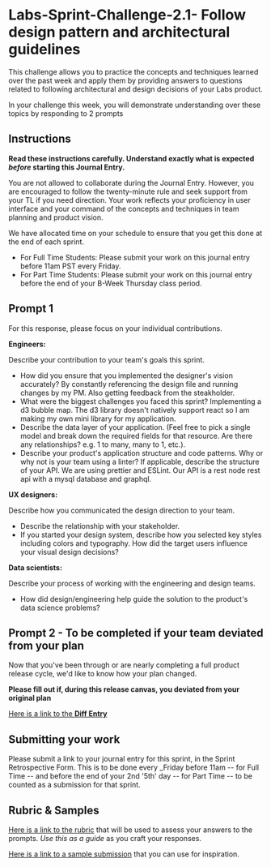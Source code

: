 # Labs-Sprint-Challenge-2.1- Follow design pattern and architectural guidelines

This challenge allows you to practice the concepts and techniques learned over the past week and apply them by providing answers to questions related to following architectural and design decisions of your Labs product.

In your challenge this week, you will demonstrate understanding over these topics by responding to 2 prompts

## Instructions

**Read these instructions carefully. Understand exactly what is expected _before_ starting this Journal Entry.**

You are not allowed to collaborate during the Journal Entry. However, you are encouraged to follow the twenty-minute rule and seek support from your TL if you need direction. Your work reflects your proficiency in user interface and your command of the concepts and techniques in team planning and product vision.

We have allocated time on your schedule to ensure that you get this done at the end of each sprint.

- For Full Time Students: Please submit your work on this journal entry before 11am PST every Friday.
- For Part Time Students: Please submit your work on this journal entry before the end of your B-Week Thursday class period.

## Prompt 1

For this response, please focus on your individual contributions.

**Engineers:**

Describe your contribution to your team's goals this sprint.

- How did you ensure that you implemented the designer's vision accurately?
By constantly referencing the design file and running changes by my PM. Also getting feedback from the steakholder. 
- What were the biggest challenges you faced this sprint?
Implementing a d3 bubble map. The d3 library doesn't natively support react so I am making my own mini library for my application.
- Describe the data layer of your application. (Feel free to pick a single model and break down the required fields for that resource. Are there any relationships? e.g. 1 to many, many to 1, etc.).
- Describe your product's application structure and code patterns. Why or why not is your team using a linter? If applicable, describe the structure of your API.
We are using prettier and ESLint. Our API is a rest node rest api with a mysql database and graphql.

**UX designers:**

Describe how you communicated the design direction to your team.

- Describe the relationship with your stakeholder.
- If you started your design system, describe how you selected key styles including colors and typography. How did the target users influence your visual design decisions?

**Data scientists:**

Describe your process of working with the engineering and design teams.

- How did design/engineering help guide the solution to the product's data science problems?

## Prompt 2 - To be completed if your team deviated from your plan

Now that you've been through or are nearly completing a full product release cycle, we'd like to know how your plan changed.

**Please fill out if, during this release canvas, you deviated from your original plan**

[Here is a link to the **Diff Entry**](DIFFENTRY.md)

## Submitting your work

Please submit a link to your journal entry for this sprint, in the Sprint Retrospective Form. This is to be done every _Friday before 11am -- for Full Time -- and before the end of your 2nd '5th' day -- for Part Time -- to be counted as a submission for that sprint.

## Rubric & Samples

[Here is a link to the rubric](https://www.notion.so/lambdaschool/2-1-Rubric-Follow-design-pattern-and-architectural-guidelines-9223a4fd514f4499bef64b9bdb255e85) that will be used to assess your answers to the prompts. _Use this as a guide_ as you craft your responses.

[Here is a link to a sample submission](https://www.notion.so/lambdaschool/2-1-Contribution-Entry-Following-Design-Patterns-and-Architectural-Guidelines-99948cbf411643b1bce58568785e87a4) that you can use for inspiration.
